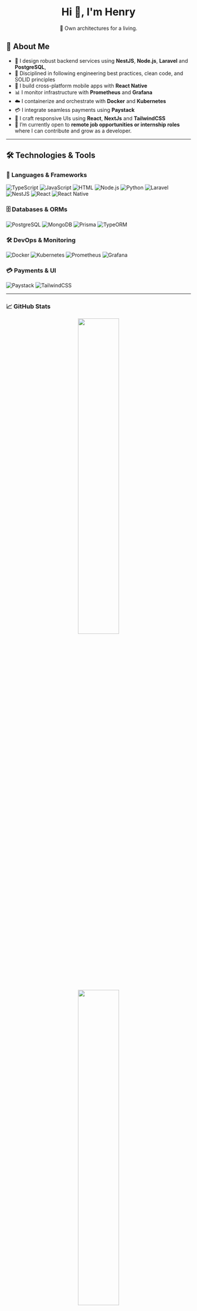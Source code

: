 <h1 align="center">Hi 👋, I'm Henry</h1>
<div align="center">
  🚀 Own architectures for a living.
</div>

## 🧠 About Me

- 🔧 I design robust backend services using **NestJS**, **Node.js**, **Laravel** and **PostgreSQL**, 
- 🧠 Disciplined in following engineering best practices, clean code, and SOLID principles
- 📱 I build cross-platform mobile apps with **React Native**
- 📊 I monitor infrastructure with **Prometheus** and **Grafana**
- ☁️ I containerize and orchestrate with **Docker** and **Kubernetes**
- 💳 I integrate seamless payments using **Paystack**
- 🎨 I craft responsive UIs using **React**, **NextJs** and **TailwindCSS**
- 💼 I’m currently open to **remote job opportunities or internship roles** where I can contribute and grow as a developer.
  
---

## 🛠️ Technologies & Tools

### 🚀 Languages & Frameworks

![TypeScript](https://img.shields.io/badge/-TypeScript-3178C6?style=for-the-badge&logo=typescript&logoColor=white)
![JavaScript](https://img.shields.io/badge/-JavaScript-F7DF1E?style=for-the-badge&logo=javascript&logoColor=black)
![HTML](https://img.shields.io/badge/-HTML5-E34F26?style=for-the-badge&logo=html5&logoColor=white)
![Node.js](https://img.shields.io/badge/-Node.js-339933?style=for-the-badge&logo=node.js&logoColor=white)
![Python](https://img.shields.io/badge/-Python-3776AB?style=for-the-badge&logo=python&logoColor=white)
![Laravel](https://img.shields.io/badge/-Laravel-FF2D20?style=for-the-badge&logo=laravel&logoColor=white)
![NestJS](https://img.shields.io/badge/-NestJS-E0234E?style=for-the-badge&logo=nestjs&logoColor=white)
![React](https://img.shields.io/badge/-React-61DAFB?style=for-the-badge&logo=react&logoColor=black)
![React Native](https://img.shields.io/badge/-React_Native-20232A?style=for-the-badge&logo=react&logoColor=61DAFB)

### 🗄️ Databases & ORMs

![PostgreSQL](https://img.shields.io/badge/-PostgreSQL-4169E1?style=for-the-badge&logo=postgresql&logoColor=white)
![MongoDB](https://img.shields.io/badge/-MongoDB-47A248?style=for-the-badge&logo=mongodb&logoColor=white)
![Prisma](https://img.shields.io/badge/-Prisma-2D3748?style=for-the-badge&logo=prisma&logoColor=white)
![TypeORM](https://img.shields.io/badge/-TypeORM-FFA500?style=for-the-badge)

### 🛠 DevOps & Monitoring

![Docker](https://img.shields.io/badge/-Docker-2496ED?style=for-the-badge&logo=docker&logoColor=white)
![Kubernetes](https://img.shields.io/badge/-Kubernetes-326CE5?style=for-the-badge&logo=kubernetes&logoColor=white)
![Prometheus](https://img.shields.io/badge/-Prometheus-E6522C?style=for-the-badge&logo=prometheus&logoColor=white)
![Grafana](https://img.shields.io/badge/-Grafana-F46800?style=for-the-badge&logo=grafana&logoColor=white)

### 💳 Payments & UI

![Paystack](https://img.shields.io/badge/-Paystack-081765?style=for-the-badge&logo=paystack&logoColor=white)
![TailwindCSS](https://img.shields.io/badge/-TailwindCSS-38B2AC?style=for-the-badge&logo=tailwind-css&logoColor=white)

---

### 📈 GitHub Stats

<p align="center">
  <img src="https://github-readme-stats.vercel.app/api?username=henrynnamani&show_icons=true&theme=tokyonight" width="47%" />
  <br />
  <img src="https://github-readme-streak-stats.herokuapp.com/?user=henrynnamani&theme=tokyonight" width="47%" />
</p>

---

### 📫 Connect with Me

<p align="left">
  <a href="https://twitter.com/asahelcode" target="_blank"><img src="https://img.shields.io/badge/Twitter-1DA1F2?style=for-the-badge&logo=twitter&logoColor=white" /></a>
  <a href="mailto:henrynnamani12304@gmail.com"><img src="https://img.shields.io/badge/Gmail-D14836?style=for-the-badge&logo=gmail&logoColor=white" /></a>
</p>

---

⚡ _“Code with purpose. Monitor with clarity. Ship with confidence.”_

